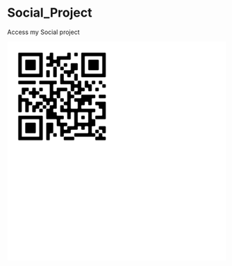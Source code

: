# Social_Project
<p>Access my Social project</p><img src="imagens/project.png" alt="Cordel_Project.png">